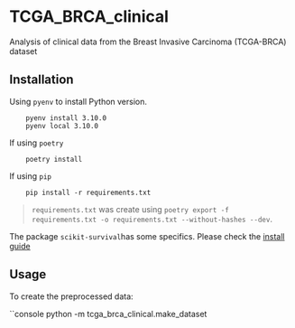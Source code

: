 # TCGA_BRCA_clinical

Analysis of clinical data from the Breast Invasive Carcinoma (TCGA-BRCA) dataset 

## Installation

Using `pyenv` to install Python version.

```console
    pyenv install 3.10.0
    pyenv local 3.10.0
```

If using `poetry`

```console
    poetry install
```

If using `pip`

```console
    pip install -r requirements.txt
```
> `requirements.txt` was create using `poetry export -f requirements.txt -o requirements.txt --without-hashes --dev`.

The package `scikit-survival`has some specifics. Please check the [install guide](https://scikit-survival.readthedocs.io/en/stable/install.html)

## Usage

To create the preprocessed data:

``console
    python -m tcga_brca_clinical.make_dataset
```
